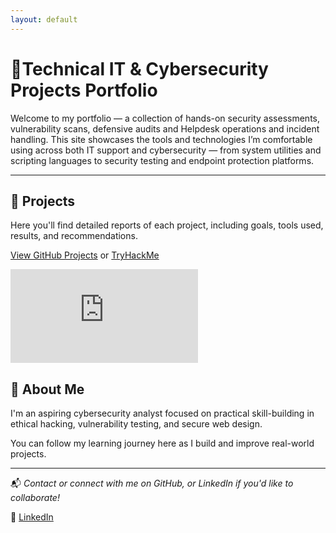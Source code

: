 ```yaml
---
layout: default
---
```



# 🧠Technical IT & Cybersecurity Projects Portfolio

Welcome to my portfolio — a collection of hands-on security assessments, vulnerability scans, defensive audits 
and Helpdesk operations and incident handling.
This site showcases the tools and technologies I’m comfortable using across both IT support and cybersecurity 
— from system utilities and scripting languages to security testing and endpoint protection platforms.

---

## 📂 Projects

Here you'll find detailed reports of each project, including goals, tools used, results, and recommendations.

[View GitHub Projects](projects.html)
or
[TryHackMe](https://tryhackme.com/p/xfunofear)
<iframe src="https://tryhackme.com/api/v2/badges/public-profile?userPublicId=4622463" style='border:none;'></iframe>

## 🙋 About Me

I'm an aspiring cybersecurity analyst focused on practical skill-building in ethical hacking, vulnerability testing, and secure web design.

You can follow my learning journey here as I build and improve real-world projects.

---


📬 *Contact or connect with me on GitHub, or LinkedIn if you'd like to collaborate!*

🔗 [LinkedIn](https://www.linkedin.com/in/krzysztof-uciecha-38a58b360/)


```
